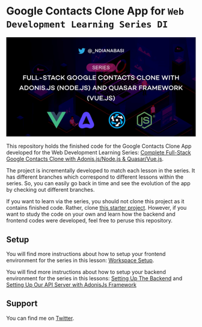 # Google Contacts Clone App for `Web Development Learning Series DI`

![Full-Stack Google Contacts Clone with Adonis.js/Node.js & Quasar/Vue.js Banner](ui/public/images/Google-Contacts-Clone-Series-Cover.jpg)

This repository holds the finished code for the Google Contacts Clone App developed for the Web Development Learning Series: [Complete Full-Stack Google Contacts Clone with Adonis.js/Node.js & Quasar/Vue.js](https://tech.ndianabasi.com/series/google-contacts-clone).

The project is incrementally developed to match each lesson in the series. It has different branches which correspond to different lessons within the series. So, you can easily go back in time and see the evolution of the app by checking out different branches.

If you want to learn via the series, you should not clone this project as it contains finished code. Rather, clone [this starter project](https://github.com/ndianabasi/google-contacts-clone-starter). However, if you want to study the code on your own and learn how the backend and frontend codes were developed, feel free to peruse this repository.

## Setup

You will find more instructions about how to setup your frontend environment for the series in this lesson: [Workspace Setup](https://tech.ndianabasi.com/workspace-setup-or-full-stack-google-contacts-clone-with-adonisjsnodejs-and-quasar-vuejs).

You will find more instructions about how to setup your backend environment for the series in this lessons: [Setting Up The Backend](https://tech.ndianabasi.com/setting-up-the-backend-or-full-stack-google-contacts-clone-with-adonisjs-nodejs-and-quasar-framework-vuejs) and [Setting Up Our API Server with AdonisJs Framework](https://tech.ndianabasi.com/setting-up-our-api-server-with-adonisjs-framework-or-full-stack-google-contacts-clone-with-adonisjs-nodejs-and-quasar-framework-vuejs)

## Support

You can find me on [Twitter](https://twitter.com/_ndianabasi).